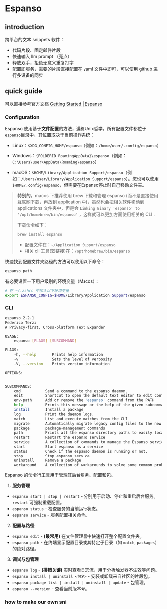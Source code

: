 # Espanso

## introduction

跨平台的文本 snippets 软件：

- 代码片段、固定邮件片段
- 快速输入 llm prompt （亮点）
- 释放双手，拒绝无意义重复打字
- 配置即服务，需要的片段直接配置在 yaml 文件中即可，可以使用 github 进行多设备的同步



## quick guide

可以直接参考官方文档 [Getting Started | Espanso](https://espanso.org/docs/get-started/)

### Configuration

Espanso 使用基于**文件配置**的方法，遵循Unix哲学。所有配置文件都位于`espanso`目录中，其位置取决于当前操作系统：

- Linux：`$XDG_CONFIG_HOME/espanso`（例如：`/home/user/.config/espanso`）

- Windows：`{FOLDERID_RoamingAppData}\espanso`（例如：`C:\Users\user\AppData\Roaming\espanso`）

- macOS：`$HOME/Library/Application Support/espanso`（例如：`/Users/user/Library/Application Support/espanso`）。您也可以使用`$HOME/.config/espanso`，但需要在Espanso停止时自己移动文件夹。

> **特别的**，macos 下推荐使用 brew 下载和管理 espanso (而不是直接使用互联网下载，再放到 application 中)，虽然也会把相关软件移动到 applications 文件夹中，但是会 `Linking Binary 'espanso' to '/opt/homebrew/bin/espanso'` ，这样就可以更加方面使用相关的 CLI .
>
> 下载命令如下：
>
> ```bash
> brew install espanso
> ```
>
> - 配置文件在：`~/Application Support/espanso`
> - 相关 cli 工具(软链接)在：`/opt/homebrew/bin/espanso` 



快速找到配置文件夹路径的方法可以使用以下命令：

```bash
espanso path
```

有必要设置一下用户级别的环境变量（Macos）：

```bash
# 在 ~/.zshrc 中加入以下环境变量
export ESPANSO_CONFIG=$HOME/Library/Application Support/espanso
```





### CLI

```bash
espanso 2.2.1
Federico Terzi
A Privacy-first, Cross-platform Text Expander

USAGE:
    espanso [FLAGS] [SUBCOMMAND]

FLAGS:
    -h, --help       Prints help information
    -v               Sets the level of verbosity
    -V, --version    Prints version information

OPTIONS:


SUBCOMMANDS:
    cmd           Send a command to the espanso daemon.
    edit          Shortcut to open the default text editor to edit config files
    env-path      Add or remove the 'espanso' command from the PATH
    help          Prints this message or the help of the given subcommand(s)
    install       Install a package
    log           Print the daemon logs.
    match         List and execute matches from the CLI
    migrate       Automatically migrate legacy config files to the new v2 format.
    package       package-management commands
    path          Prints all the espanso directory paths to easily locate configuration and matches.
    restart       Restart the espanso service
    service       A collection of commands to manage the Espanso service (for example, enabling auto-start on 		                   system boot).
    start         Start espanso as a service
    status        Check if the espanso daemon is running or not.
    stop          Stop espanso service
    uninstall     Remove a package
    workaround    A collection of workarounds to solve some common problems.

```



Espanso 的命令行工具用于管理其后台服务、配置和包。

1. **服务管理**

- `espanso start | stop | restart` - 分别用于启动、停止和重启后台服务。`restart` 可强制重载配置。
- `espanso status` - 检查服务的当前运行状态。
- `espanso service` - 服务配置相关命令。 

2. **配置与路径**

- `espanso edit` - **(最常用)** 在文件管理器中快速打开整个配置文件夹。
- `espanso path` - 在终端显示配置目录或其特定子目录（如 `match`, `packages`）的绝对路径。

3. **调试与包管理**

- `espanso log` - **(排错关键)** 实时查看日志流，用于分析触发器不生效等问题。
- `espanso install | uninstall <包名>` - 安装或卸载来自社区的片段包。
- `espanso package list | install | uninstall | update` - 包管理。
- `espanso --version`  - 查看当前版本号。



### how to make our own sni
